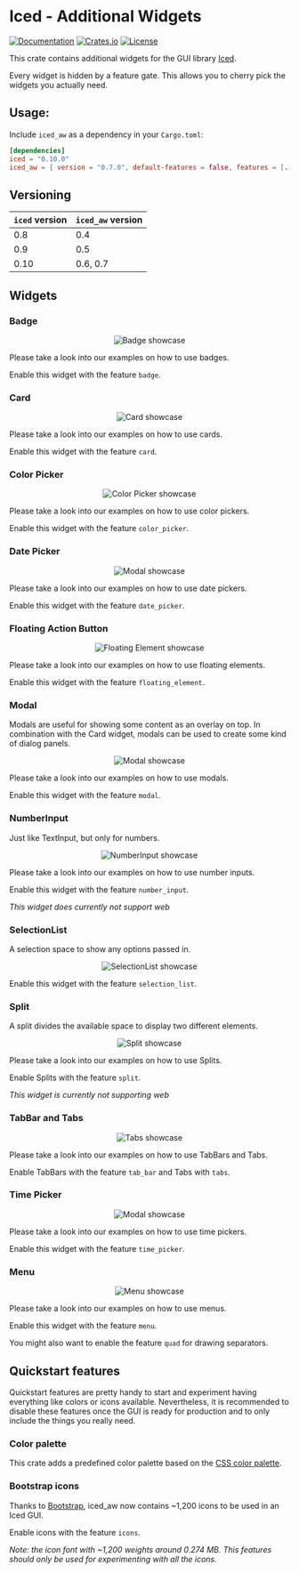 # Iced - Additional Widgets

[![Documentation](https://docs.rs/iced_aw/badge.svg)](https://docs.rs/iced_aw)
[![Crates.io](https://img.shields.io/crates/v/iced_aw.svg)](https://crates.io/crates/iced)
[![License](https://img.shields.io/crates/l/iced_aw.svg)](https://github.com/iced-rs/iced/blob/master/LICENSE)

This crate contains additional widgets for the GUI library [Iced](https://github.com/hecrj/iced).

Every widget is hidden by a feature gate. This allows you to cherry pick the widgets you actually need.

## Usage:

Include `iced_aw` as a dependency in your `Cargo.toml`:
```toml
[dependencies]
iced = "0.10.0"
iced_aw = { version = "0.7.0", default-features = false, features = [...] }
```

## Versioning

| `iced` version | `iced_aw` version |
| -------------- | ----------------- |
| 0.8            | 0.4               |
| 0.9            | 0.5               |
| 0.10           | 0.6, 0.7          |

## Widgets


### Badge

<div align="center">
  
  ![Badge showcase](./images/showcase/badge.png)
</div>

Please take a look into our examples on how to use badges.

Enable this widget with the feature `badge`.

### Card

<div align="center">
  
![Card showcase](./images/showcase/card.png)
</div>

Please take a look into our examples on how to use cards.

Enable this widget with the feature `card`.

### Color Picker

<div align="center">

![Color Picker showcase](./images/showcase/color_picker.png)
</div>

Please take a look into our examples on how to use color pickers.

Enable this widget with the feature `color_picker`.

### Date Picker

<div align="center">
  
  ![Modal showcase](./images/showcase/date_picker.png)
</div>

Please take a look into our examples on how to use date pickers.

Enable this widget with the feature `date_picker`.

### Floating Action Button

<div align="center">

![Floating Element showcase](./images/showcase/floating_button.png)
</div>

Please take a look into our examples on how to use floating elements.

Enable this widget with the feature `floating_element`.

### Modal

Modals are useful for showing some content as an overlay on top. In combination with the Card widget, modals can be used to create some kind of dialog panels.

<div align="center">

![Modal showcase](./images/showcase/modal.png)
</div>


Please take a look into our examples on how to use modals.

Enable this widget with the feature `modal`.

### NumberInput

Just like TextInput, but only for numbers.

<div align="center">

![NumberInput showcase](./images/showcase/number_input.png)
</div>

Please take a look into our examples on how to use number inputs.

Enable this widget with the feature `number_input`.

*This widget does currently not support web*

### SelectionList

A selection space to show any options passed in.

<div align="center">

![SelectionList showcase](./images/showcase/selection_list.gif)
</div>

Enable this widget with the feature `selection_list`.

### Split

A split divides the available space to display two different elements.

<div align="center">

![Split showcase](./images/showcase/split_example.gif)
</div>

Please take a look into our examples on how to use Splits.

Enable Splits with the feature `split`.

*This widget is currently not supporting web*

### TabBar and Tabs

<div align="center">

![Tabs showcase](./images/showcase/tabs_example.gif)
</div>

Please take a look into our examples on how to use TabBars and Tabs.

Enable TabBars with the feature `tab_bar` and Tabs with `tabs`.

### Time Picker

<div align="center">

![Modal showcase](./images/showcase/time_picker.png)
</div>

Please take a look into our examples on how to use time pickers.

Enable this widget with the feature `time_picker`.


### Menu

<div align="center">

![Menu showcase](./images/showcase/menu.gif)
</div>

Please take a look into our examples on how to use menus.

Enable this widget with the feature `menu`.

You might also want to enable the feature `quad` for drawing separators.


## Quickstart features

Quickstart features are pretty handy to start and experiment having everything like colors or icons available. Nevertheless, it is recommended to disable these features once the GUI is ready for production and to only include the things you really need.

### Color palette

This crate adds a predefined color palette based on the [CSS color palette](https://www.w3schools.com/cssref/css_colors.asp).

### Bootstrap icons

Thanks to [Bootstrap](https://icons.getbootstrap.com), iced_aw now contains ~1,200 icons to be used in an Iced GUI.

Enable icons with the feature `icons`.

*Note: the icon font with ~1,200 weights around 0.274 MB. This features should only be used for experimenting with all the icons.*
